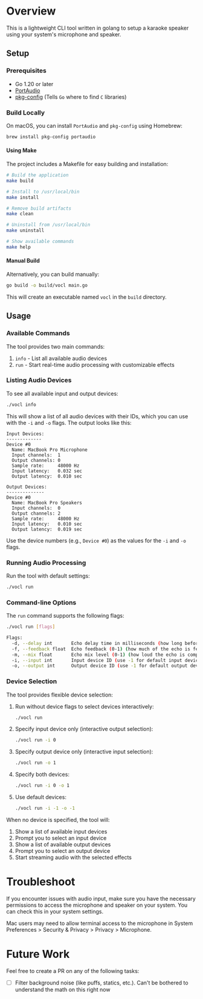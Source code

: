 # Overview

This is a lightweight CLI tool written in golang to setup a karaoke speaker
using your system's microphone and speaker.

## Setup

### Prerequisites

- Go 1.20 or later
- [PortAudio](https://www.portaudio.com/)
- [pkg-config](https://www.freedesktop.org/wiki/Software/pkg-config/) (Tells `Go` where to find `C` libraries)

### Build Locally

On macOS, you can install `PortAudio` and `pkg-config` using Homebrew:

```bash
brew install pkg-config portaudio
```

#### Using Make

The project includes a Makefile for easy building and installation:

```bash
# Build the application
make build

# Install to /usr/local/bin
make install

# Remove build artifacts
make clean

# Uninstall from /usr/local/bin
make uninstall

# Show available commands
make help
```

#### Manual Build

Alternatively, you can build manually:

```bash
go build -o build/vocl main.go
```

This will create an executable named `vocl` in the `build` directory.

## Usage

### Available Commands

The tool provides two main commands:

1. `info` - List all available audio devices
2. `run` - Start real-time audio processing with customizable effects

### Listing Audio Devices

To see all available input and output devices:

```bash
./vocl info
```

This will show a list of all audio devices with their IDs, which you can use with the `-i` and `-o` flags. The output looks like this:

```
Input Devices:
-------------
Device #0
  Name: MacBook Pro Microphone
  Input channels:  1
  Output channels: 0
  Sample rate:     48000 Hz
  Input latency:   0.032 sec
  Output latency:  0.010 sec

Output Devices:
--------------
Device #0
  Name: MacBook Pro Speakers
  Input channels:  0
  Output channels: 2
  Sample rate:     48000 Hz
  Input latency:   0.010 sec
  Output latency:  0.019 sec
```

Use the device numbers (e.g., `Device #0`) as the values for the `-i` and `-o` flags.

### Running Audio Processing

Run the tool with default settings:

```bash
./vocl run
```

### Command-line Options

The `run` command supports the following flags:

```bash
./vocl run [flags]

Flags:
  -d, --delay int       Echo delay time in milliseconds (how long before the echo repeats) (default 300)
  -f, --feedback float  Echo feedback (0-1) (how much of the echo is fed back into itself, creating multiple repeats) (default 0.7)
  -m, --mix float       Echo mix level (0-1) (how loud the echo is compared to the original sound) (default 0.7)
  -i, --input int       Input device ID (use -1 for default input device)
  -o, --output int      Output device ID (use -1 for default output device)
```

### Device Selection

The tool provides flexible device selection:

1. Run without device flags to select devices interactively:
   ```bash
   ./vocl run
   ```

2. Specify input device only (interactive output selection):
   ```bash
   ./vocl run -i 0
   ```

3. Specify output device only (interactive input selection):
   ```bash
   ./vocl run -o 1
   ```

4. Specify both devices:
   ```bash
   ./vocl run -i 0 -o 1
   ```

5. Use default devices:
   ```bash
   ./vocl run -i -1 -o -1
   ```

When no device is specified, the tool will:
1. Show a list of available input devices
2. Prompt you to select an input device
3. Show a list of available output devices
4. Prompt you to select an output device
5. Start streaming audio with the selected effects

# Troubleshoot

If you encounter issues with audio input, make sure you have the necessary permissions to access the microphone and speaker on your system. You can check this in your system settings.

Mac users may need to allow terminal access to the microphone in System Preferences > Security & Privacy > Privacy > Microphone.

# Future Work

Feel free to create a PR on any of the following tasks:

- [ ] Filter background noise (like puffs, statics, etc.). Can't be bothered to understand the math on this right now
